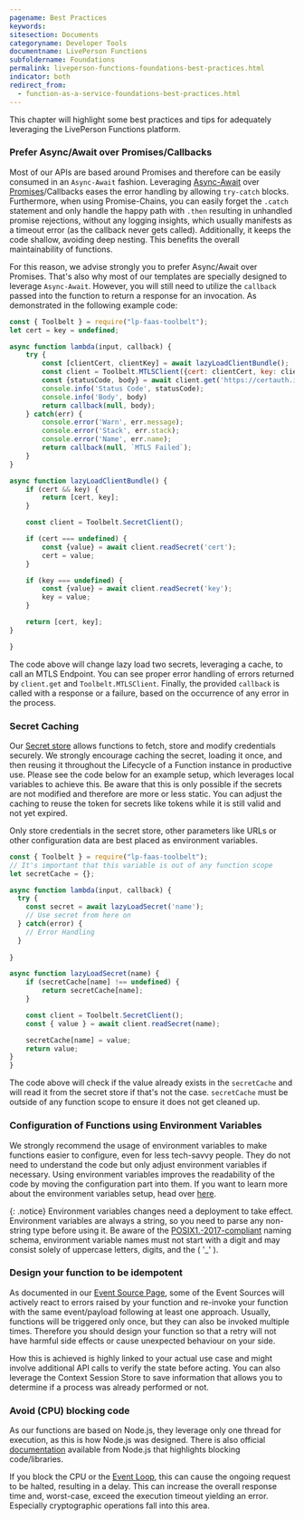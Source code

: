 ```yaml
---
pagename: Best Practices
keywords:
sitesection: Documents
categoryname: Developer Tools
documentname: LivePerson Functions
subfoldername: Foundations
permalink: liveperson-functions-foundations-best-practices.html
indicator: both
redirect_from:
  - function-as-a-service-foundations-best-practices.html
---
```


This chapter will highlight some best practices and tips for adequately leveraging the LivePerson Functions platform.

### Prefer Async/Await over Promises/Callbacks

Most of our APIs are based around Promises and therefore can be easily consumed in an `Async-Await` fashion. Leveraging [Async-Await](https://developer.mozilla.org/en-US/docs/Web/JavaScript/Reference/Operators/await) over [Promises](https://developer.mozilla.org/en-US/docs/Web/JavaScript/Guide/Using_promises)/Callbacks eases the error handling by allowing `try-catch` blocks. Furthermore, when using Promise-Chains, you can easily forget the `.catch` statement and only handle the happy path with `.then` resulting in unhandled promise rejections, without any logging insights, which usually manifests as a timeout error (as the callback never gets called). Additionally, it keeps the code shallow, avoiding deep nesting. This benefits the overall maintainability of functions.

For this reason, we advise strongly you to prefer Async/Await over Promises. That's also why most of our templates are specially designed to leverage `Async-Await`. However, you will still need to utilize the `callback` passed into the function to return a response for an invocation. As demonstrated in the following example code:

```javascript
const { Toolbelt } = require("lp-faas-toolbelt");
let cert = key = undefined;

async function lambda(input, callback) {
    try {
        const [clientCert, clientKey] = await lazyLoadClientBundle();
        const client = Toolbelt.MTLSClient({cert: clientCert, key: clientKey});
        const {statusCode, body} = await client.get('https://certauth.idrix.fr/json');
        console.info('Status Code', statusCode);
        console.info('Body', body)
        return callback(null, body);
    } catch(err) {
        console.error('Warn', err.message);
        console.error('Stack', err.stack);
        console.error('Name', err.name);
        return callback(null, `MTLS Failed`);
    }
}

async function lazyLoadClientBundle() {
    if (cert && key) {
        return [cert, key];
    }

    const client = Toolbelt.SecretClient();

    if (cert === undefined) {
        const {value} = await client.readSecret('cert');
        cert = value;
    }

    if (key === undefined) {
        const {value} = await client.readSecret('key');
        key = value;
    }

    return [cert, key];
}

}
```

The code above will change lazy load two secrets, leveraging a cache, to call an MTLS Endpoint. You can see proper error handling of errors returned by `client.get` and `Toolbelt.MTLSClient`. Finally, the provided `callback` is called with a response or a failure, based on the occurrence of any error in the process.

### Secret Caching

Our [Secret store](liveperson-functions-foundations-features.html#secret-store) allows functions to fetch, store and modify credentials securely. We strongly encourage caching the secret, loading it once, and then reusing it throughout the Lifecycle of a Function instance in productive use. Please see the code below for an example setup, which leverages local variables to achieve this. Be aware that this is only possible if the secrets are not modified and therefore are more or less static. You can adjust the caching to reuse the token for secrets like tokens while it is still valid and not yet expired.

Only store credentials in the secret store, other parameters like URLs or other configuration data are best placed as environment variables.

```javascript
const { Toolbelt } = require("lp-faas-toolbelt");
// It's important that this variable is out of any function scope
let secretCache = {};

async function lambda(input, callback) {
  try {
    const secret = await lazyLoadSecret('name');
    // Use secret from here on
  } catch(error) {
    // Error Handling
  }
  
}

async function lazyLoadSecret(name) {
    if (secretCache[name] !== undefined) {
        return secretCache[name];
    }

    const client = Toolbelt.SecretClient();
    const { value } = await client.readSecret(name);

    secretCache[name] = value;
    return value;
}
}
```

The code above will check if the value already exists in the `secretCache` and will read it from the secret store if that's not the case. `secretCache` must be outside of any function scope to ensure it does not get cleaned up.

### Configuration of Functions using Environment Variables

We strongly recommend the usage of environment variables to make functions easier to configure, even for less tech-savvy people. They do not need to understand the code but only adjust environment variables if necessary. Using environment variables improves the readability of the code by moving the configuration part into them. If you want to learn more about the environment variables setup, head over [here](liveperson-functions-getting-started-configuration.html#environment-variables).

{: .notice}
Environment variables changes need a deployment to take effect. Environment variables are always a string, so you need to parse any non-string type before using it. Be aware of the [POSIX1.-2017-compliant](https://pubs.opengroup.org/onlinepubs/9699919799/basedefs/V1_chap08.html) naming schema, environment variable names must not start with a digit and may consist solely of uppercase letters, digits, and the <underscore> ( '_' ).

### Design your function to be idempotent

As documented in our [Event Source Page](liveperson-functions-event-sources-overview.html), some of the Event Sources will actively react to errors raised by your function and re-invoke your function with the same event/payload following at least one approach. Usually, functions will be triggered only once, but they can also be invoked multiple times. Therefore you should design your function so that a retry will not have harmful side effects or cause unexpected behaviour on your side.

How this is achieved is highly linked to your actual use case and might involve additional API calls to verify the state before acting. You can also leverage the Context Session Store to save information that allows you to determine if a process was already performed or not.

### Avoid (CPU) blocking code

As our functions are based on Node.js, they leverage only one thread for execution, as this is how Node.js was designed. There is also official [documentation](https://nodejs.org/en/docs/guides/dont-block-the-event-loop/) available from Node.js that highlights blocking code/libraries.

If you block the CPU or the [Event Loop](https://nodejs.org/en/docs/guides/event-loop-timers-and-nexttick/), this can cause the ongoing request to be halted, resulting in a delay. This can increase the overall response time and, worst-case, exceed the execution timeout yielding an error. Especially cryptographic operations fall into this area.
